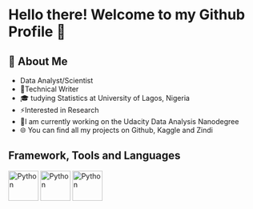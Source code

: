 # Hello there! Welcome to my Github Profile 👋

## :book: About Me
+ Data Analyst/Scientist
+ 🔭Technical Writer
+ 🎓 tudying Statistics at University of Lagos, Nigeria
+ ⚡Interested in Research
+ 🌱I am currently working on the Udacity Data Analysis Nanodegree
+ 🌐 You can find all my projects on Github, Kaggle and Zindi

<!--
**awojidetola/awojidetola** is a ✨ _special_ ✨ repository because its `README.md` (this file) appears on your GitHub profile.

Here are some ideas to get you started:
- 🔭 I’m currently working on ...
- 🌱 I’m currently learning ...
- 👯 I’m looking to collaborate on ...
- 🤔 I’m looking for help with ...
- 💬 Ask me about ...
- 📫 How to reach me: ...
- 😄 Pronouns: ...
- ⚡ Fun fact: ...
-->

## Framework, Tools and Languages
[<img src="https://upload.wikimedia.org/wikipedia/commons/thumb/c/c3/Python-logo-notext.svg/1200px-Python-logo-notext.svg.png" height="60em" align="center" alt="Python" title="Python"/>](https://linkedin.com/in/Raymo111)
[<img src="https://pydata.org/amsterdam2018/media/sponsor_files/Anaconda_stacked_RGB.png" height="60em" align="center" alt="Python" title="Python"/>](https://linkedin.com/in/Raymo111)
[<img src="https://encrypted-tbn0.gstatic.com/images?q=tbn:ANd9GcQ8diGKg92SXPgrCNfDICWBS2-qYmUF5RnWtdxOVb5X0Hxi6PH5M-5P48Wz6ZHj2WEroRU&usqp=CAU" height="60em" align="center" alt="Python" title="Python"/>](https://linkedin.com/in/Raymo111)

